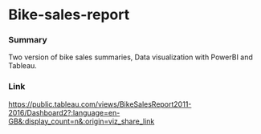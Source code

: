 # Bike-sales-report

### Summary
Two version of bike sales summaries, Data visualization with PowerBI and Tableau.

### Link
https://public.tableau.com/views/BikeSalesReport2011-2016/Dashboard2?:language=en-GB&:display_count=n&:origin=viz_share_link
